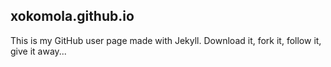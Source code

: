 ## xokomola.github.io
 
This is my GitHub user page made with Jekyll. Download it, fork it,
follow it, give it away...
